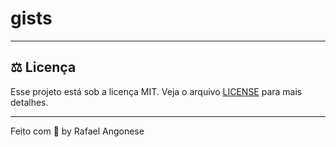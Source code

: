 # gists

---

## ⚖️ **Licença**

Esse projeto está sob a licença MIT. Veja o arquivo [LICENSE](LICENSE) para mais detalhes.

---

Feito com 💜 by Rafael Angonese